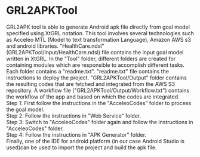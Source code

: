 # GRL2APKTool
GRL2APK tool is able to generate Android apk file directly from goal model specified using XtGRL notation. This tool involves several technologies such as Acceleo MTL (Model to text transformation Language), Amazon AWS s3 and android libraries. "HealthCare.ndsl" (GRL2APKTool/Input/HealthCare.ndsl) file contains the input goal model written in XtGRL. In the "Tool" folder, different folders are created for containing modules which are responsible to accomplish different tasks. Each folder contains a "readme.txt". "readme.txt" file contains the instructions to deploy the project.
"GRL2APKTool/Output" folder contains the resulting codes that are fetched and integrated from the AWS S3 repository. A workflow file ("GRL2APKTool/Output/Workflow.txt") contains the workflow of the app and based on which the codes are integrated. 
<br>Step 1: First follow the instructions in the "AcceleoCodes" folder to process the goal model.
<br>Step 2: Follow the instructions in "Web Service" folder.
<br>Step 3: Switch to "AcceleoCodes" folder again and follow the instructions in "AcceleoCodes" folder.
<br>Step 4: Follow the instructions in "APK Generator" folder.
<br>Finally, one of the IDE for android platform (in our case Android Studio is used)can be used to import the project and build the apk file. 


